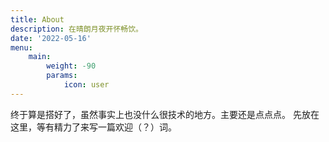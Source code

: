 ```yaml
---
title: About
description: 在晴朗月夜开怀畅饮。
date: '2022-05-16'
menu:
    main: 
        weight: -90
        params:
            icon: user
---
```


终于算是搭好了，虽然事实上也没什么很技术的地方。主要还是点点点。
先放在这里，等有精力了来写一篇欢迎（？）词。
